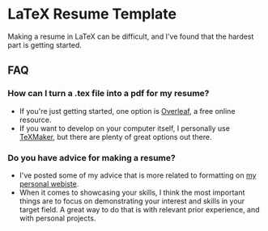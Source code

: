 # LaTeX Resume Template

Making a resume in LaTeX can be difficult, and I've found that the hardest part is getting started. 

## FAQ 

### How can I turn a .tex file into a pdf for my resume? 
- If you're just getting started, one option is [Overleaf](https://www.overleaf.com/), a free online resource. 
- If you want to develop on your computer itself, I personally use [TeXMaker](https://www.xm1math.net/texmaker/), but there are plenty of great options out there. 

### Do you have advice for making a resume? 
- I've posted some of my advice that is more related to formatting on [my personal webiste](http://ethan.schaffer.com/resume-advice/). 
- When it comes to showcasing your skills, I think the most important things are to focus on demonstrating your interest and skills in your target field. A great way to do that is with relevant prior experience, and with personal projects. 
